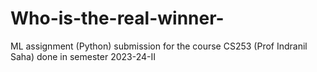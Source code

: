 # Who-is-the-real-winner-
ML assignment (Python) submission for the course CS253 (Prof Indranil Saha) done in semester 2023-24-II
